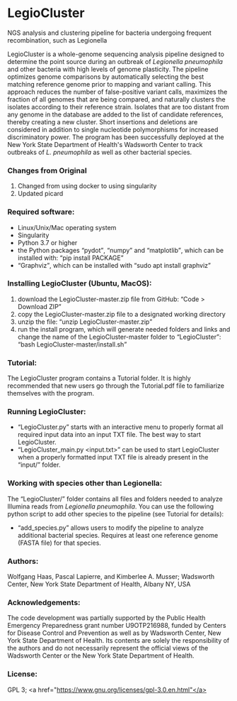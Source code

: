 # LegioCluster
NGS analysis and clustering pipeline for bacteria undergoing frequent recombination, such as Legionella

LegioCluster is a whole-genome sequencing analysis pipeline designed to determine the point source during an outbreak of <em>Legionella pneumophila</em> and other bacteria with high levels of genome plasticity. The pipeline optimizes genome comparisons by automatically selecting the best matching reference genome prior to mapping and variant calling. This approach reduces the number of false-positive variant calls, maximizes the fraction of all genomes that are being compared, and naturally clusters the isolates according to their reference strain. Isolates that are too distant from any genome in the database are added to the list of candidate references, thereby creating a new cluster. Short insertions and deletions are considered in addition to single nucleotide polymorphisms for increased discriminatory power. The program has been successfully deployed at the New York State Department of Health's Wadsworth Center to track outbreaks of <em>L. pneumophila</em> as well as other bacterial species.

### Changes from Original

1. Changed from using docker to using singularity
2. Updated picard

### Required software:
- Linux/Unix/Mac operating system
- Singularity
- Python 3.7 or higher
- the Python packages <q>pydot</q>, <q>numpy</q> and <q>matplotlib</q>, which can be installed with:   <q>pip install PACKAGE</q>
- <q>Graphviz</q>, which can be installed with <q>sudo apt install graphviz</q>

### Installing LegioCluster (Ubuntu, MacOS):
1) download the LegioCluster-master.zip file from GitHub: <q>Code > Download ZIP</q>
2) copy the LegioCluster-master.zip file to a designated working directory
3) unzip the file: <q>unzip LegioCluster-master.zip</q>
4) run the install program, which will generate needed folders and links and change the name of the LegioCluster-master folder to <q>LegioCluster</q>: 
	<q>bash LegioCluster-master/install.sh</q>

### Tutorial:
The LegioCluster program contains a Tutorial folder. It is highly recommended that new users go through the Tutorial.pdf file to familiarize themselves with the program.

### Running LegioCluster:
- <q>LegioCluster.py</q>  starts with an interactive menu to properly format all required input data into an input TXT file. The best way to start LegioCluster. 
- <q>LegioCluster_main.py <input.txt></q>  can be used to start LegioCluster when a properly formatted input TXT file is already present in the <q>input/</q> folder.

### Working with species other than Legionella:
The <q>LegioCluster/</q> folder contains all files and folders needed to analyze Illumina reads from <em>Legionella pneumophila</em>. You can use the following python script to add other species to the pipeline (see Tutorial for details):
- <q>add_species.py</q>  allows users to modify the pipeline to analyze additional bacterial species. Requires at least one reference genome (FASTA file) for that species.

### Authors:
Wolfgang Haas, Pascal Lapierre, and Kimberlee A. Musser; 
Wadsworth Center, New York State Department of Health, Albany NY, USA 

### Acknowledgements: 
The code development was partially supported by the Public Health Emergency Preparedness grant number U9OTP216988, funded by Centers for Disease Control and Prevention as well as by Wadsworth Center, New York State Department of Health. Its contents are solely the responsibility of the authors and do not necessarily represent the official views of the Wadsworth Center or the New York State Department of Health.

### License: 
GPL 3; <a href="https://www.gnu.org/licenses/gpl-3.0.en.html"</a>


